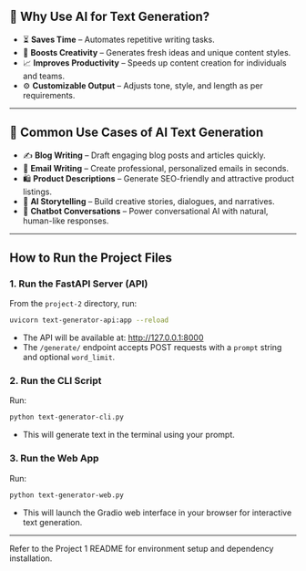 ## 🤖 Why Use AI for Text Generation?

- ⏳ **Saves Time** – Automates repetitive writing tasks.  
- 🎨 **Boosts Creativity** – Generates fresh ideas and unique content styles.  
- 📈 **Improves Productivity** – Speeds up content creation for individuals and teams.  
- ⚙️ **Customizable Output** – Adjusts tone, style, and length as per requirements.  

---

## 📌 Common Use Cases of AI Text Generation

- ✍️ **Blog Writing** – Draft engaging blog posts and articles quickly.  
- 📧 **Email Writing** – Create professional, personalized emails in seconds.  
- 🛍️ **Product Descriptions** – Generate SEO-friendly and attractive product listings.  
- 📖 **AI Storytelling** – Build creative stories, dialogues, and narratives.  
- 💬 **Chatbot Conversations** – Power conversational AI with natural, human-like responses.

---

## How to Run the Project Files

### 1. Run the FastAPI Server (API)
From the `project-2` directory, run:
```sh
uvicorn text-generator-api:app --reload
```
- The API will be available at: http://127.0.0.1:8000
- The `/generate/` endpoint accepts POST requests with a `prompt` string and optional `word_limit`.

### 2. Run the CLI Script
Run:
```sh
python text-generator-cli.py
```
- This will generate text in the terminal using your prompt.

### 3. Run the Web App
Run:
```sh
python text-generator-web.py
```
- This will launch the Gradio web interface in your browser for interactive text generation.

---

Refer to the Project 1 README for environment setup and dependency installation.
